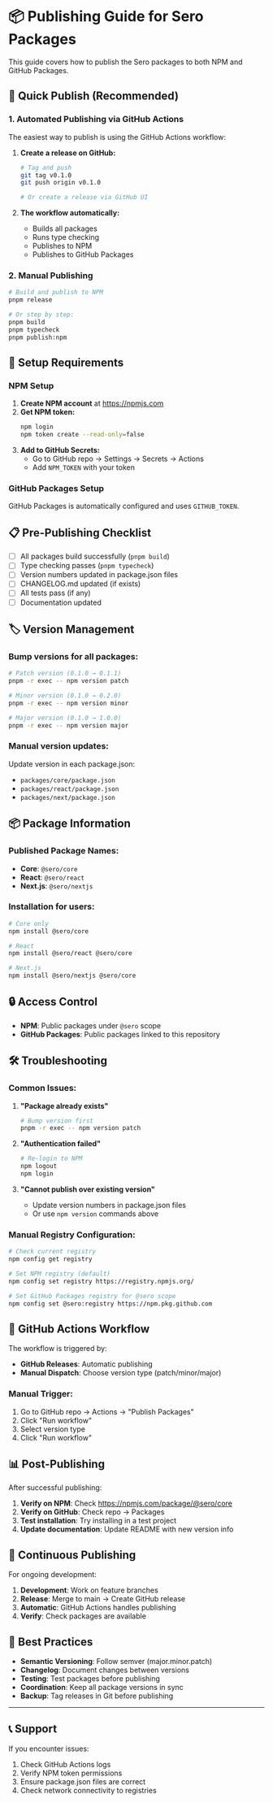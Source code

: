 # 📦 Publishing Guide for Sero Packages

This guide covers how to publish the Sero packages to both NPM and GitHub Packages.

## 🚀 Quick Publish (Recommended)

### 1. **Automated Publishing via GitHub Actions**

The easiest way to publish is using the GitHub Actions workflow:

1. **Create a release on GitHub:**
   ```bash
   # Tag and push
   git tag v0.1.0
   git push origin v0.1.0
   
   # Or create a release via GitHub UI
   ```

2. **The workflow automatically:**
   - Builds all packages
   - Runs type checking
   - Publishes to NPM
   - Publishes to GitHub Packages

### 2. **Manual Publishing**

```bash
# Build and publish to NPM
pnpm release

# Or step by step:
pnpm build
pnpm typecheck
pnpm publish:npm
```

## 🔧 Setup Requirements

### NPM Setup

1. **Create NPM account** at https://npmjs.com
2. **Get NPM token:**
   ```bash
   npm login
   npm token create --read-only=false
   ```
3. **Add to GitHub Secrets:**
   - Go to GitHub repo → Settings → Secrets → Actions
   - Add `NPM_TOKEN` with your token

### GitHub Packages Setup

GitHub Packages is automatically configured and uses `GITHUB_TOKEN`.

## 📋 Pre-Publishing Checklist

- [ ] All packages build successfully (`pnpm build`)
- [ ] Type checking passes (`pnpm typecheck`)
- [ ] Version numbers updated in package.json files
- [ ] CHANGELOG.md updated (if exists)
- [ ] All tests pass (if any)
- [ ] Documentation updated

## 🏷️ Version Management

### Bump versions for all packages:
```bash
# Patch version (0.1.0 → 0.1.1)
pnpm -r exec -- npm version patch

# Minor version (0.1.0 → 0.2.0)
pnpm -r exec -- npm version minor

# Major version (0.1.0 → 1.0.0)
pnpm -r exec -- npm version major
```

### Manual version updates:
Update version in each package.json:
- `packages/core/package.json`
- `packages/react/package.json`
- `packages/next/package.json`

## 📦 Package Information

### Published Package Names:
- **Core**: `@sero/core`
- **React**: `@sero/react`
- **Next.js**: `@sero/nextjs`

### Installation for users:
```bash
# Core only
npm install @sero/core

# React
npm install @sero/react @sero/core

# Next.js
npm install @sero/nextjs @sero/core
```

## 🔒 Access Control

- **NPM**: Public packages under `@sero` scope
- **GitHub Packages**: Public packages linked to this repository

## 🛠️ Troubleshooting

### Common Issues:

1. **"Package already exists"**
   ```bash
   # Bump version first
   pnpm -r exec -- npm version patch
   ```

2. **"Authentication failed"**
   ```bash
   # Re-login to NPM
   npm logout
   npm login
   ```

3. **"Cannot publish over existing version"**
   - Update version numbers in package.json files
   - Or use `npm version` commands above

### Manual Registry Configuration:

```bash
# Check current registry
npm config get registry

# Set NPM registry (default)
npm config set registry https://registry.npmjs.org/

# Set GitHub Packages registry for @sero scope
npm config set @sero:registry https://npm.pkg.github.com
```

## 🚀 GitHub Actions Workflow

The workflow is triggered by:
- **GitHub Releases**: Automatic publishing
- **Manual Dispatch**: Choose version type (patch/minor/major)

### Manual Trigger:
1. Go to GitHub repo → Actions → "Publish Packages"
2. Click "Run workflow"
3. Select version type
4. Click "Run workflow"

## 📊 Post-Publishing

After successful publishing:

1. **Verify on NPM**: Check https://npmjs.com/package/@sero/core
2. **Verify on GitHub**: Check repo → Packages
3. **Test installation**: Try installing in a test project
4. **Update documentation**: Update README with new version info

## 🔄 Continuous Publishing

For ongoing development:

1. **Development**: Work on feature branches
2. **Release**: Merge to main → Create GitHub release
3. **Automatic**: GitHub Actions handles publishing
4. **Verify**: Check packages are available

## 🎯 Best Practices

- **Semantic Versioning**: Follow semver (major.minor.patch)
- **Changelog**: Document changes between versions
- **Testing**: Test packages before publishing
- **Coordination**: Keep all package versions in sync
- **Backup**: Tag releases in Git before publishing

---

## 📞 Support

If you encounter issues:
1. Check GitHub Actions logs
2. Verify NPM token permissions
3. Ensure package.json files are correct
4. Check network connectivity to registries
